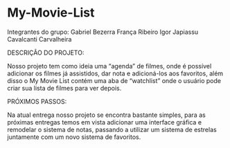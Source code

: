 # My-Movie-List

Integrantes do grupo: 
Gabriel Bezerra França Ribeiro
Igor Japiassu Cavalcanti Carvalheira


DESCRIÇÃO DO PROJETO:

Nosso projeto tem como ideia uma “agenda” de filmes, onde é possível adicionar os filmes já assistidos, dar nota e adicioná-los aos favoritos, além disso o My Movie List contém uma aba de “watchlist” onde o usuário pode criar sua lista de filmes para ver depois.


PRÓXIMOS PASSOS:

Na atual entrega nosso projeto se encontra bastante simples, para as próximas entregas temos em vista adicionar uma interface gráfica e remodelar o sistema de notas, passando a utilizar um sistema de estrelas juntamente com um novo sistema de favoritos. 
